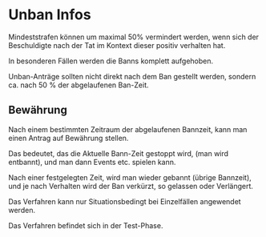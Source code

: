 # Unban Infos

Mindeststrafen können um maximal 50% vermindert werden, wenn sich der Beschuldigte nach der Tat im Kontext dieser positiv verhalten hat.

In besonderen Fällen werden die Banns komplett aufgehoben.

Unban-Anträge sollten nicht direkt nach dem Ban gestellt werden, sondern ca. nach 50 % der abgelaufenen Ban-Zeit.

## Bewährung

Nach einem bestimmten Zeitraum der abgelaufenen Bannzeit, kann man einen Antrag auf Bewährung stellen.

Das bedeutet, das die Aktuelle Bann-Zeit gestoppt wird, (man wird entbannt), und man dann Events etc. spielen kann.

Nach einer festgelegten Zeit, wird man wieder gebannt (übrige Bannzeit), und je nach Verhalten wird der Ban verkürzt, so gelassen oder Verlängert.

Das Verfahren kann nur Situationsbedingt bei Einzelfällen angewendet werden.

Das Verfahren befindet sich in der Test-Phase.
